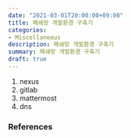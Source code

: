 ```yaml
---
date: "2021-03-01T20:00:00+09:00"
title: 폐쇄망 개발환경 구축기
categories:
- Miscellaneous
description: 폐쇄망 개발환경 구축기
summary: 폐쇄망 개발환경 구축기
draft: true
---
```


1. nexus
2. gitlab
3. mattermost
4. dns

### References

> 
